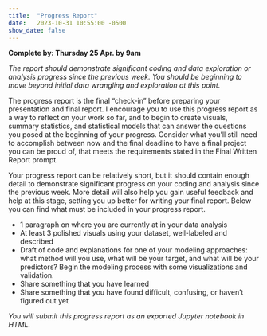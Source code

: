 ```yaml
---
title:  "Progress Report"
date:   2023-10-31 10:55:00 -0500
show_date: false
---
```

**Complete by: Thursday 25 Apr. by 9am**

*The report should demonstrate significant coding and data exploration or analysis progress since the previous week. You should be beginning to move beyond initial data wrangling and exploration at this point.*

The progress report is the final “check-in” before preparing your presentation and final report. I encourage you to use this progress report as a way to reflect on your work so far, and to begin to create visuals, summary statistics, and statistical models that can answer the questions you posed at the beginning of your progress. Consider what you’ll still need to accomplish between now and the final deadline to have a final project you can be proud of, that meets the requirements stated in the Final Written Report prompt.

Your progress report can be relatively short, but it should contain enough detail to demonstrate significant progress on your coding and analysis since the previous week. More detail will also help you gain useful feedback and help at this stage, setting you up better for writing your final report. Below you can find what must be included in your progress report.

- 1 paragraph on where you are currently at in your data analysis
- At least 3 polished visuals using your dataset, well-labeled and described
- Draft of code and explanations for one of your modeling approaches: what method will you use, what will be your target, and what will be your predictors? Begin the modeling process with some visualizations and validation.
- Share something that you have learned
- Share something that you have found difficult, confusing, or haven’t figured out yet

*You will submit this progress report as an exported Jupyter notebook in HTML.*
